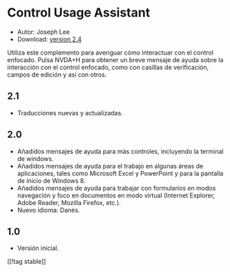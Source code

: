 # Control Usage Assistant #

* Autor: Joseph Lee
* Download: [version 2.4][1]

Utiliza este complemento para averiguar cómo interactuar con el control
enfocado.  Pulsa NVDA+H para obtener un breve mensaje de ayuda sobre la
interacción con el control enfocado, como con casillas de verificación,
campos de edición y así con otros.

## 2.1 ##

* Traducciones nuevas y actualizadas.


## 2.0 ##

* Añadidos mensajes de ayuda para más controles, incluyendo la terminal de
  windows.
* Añadidos mensajes de ayuda para el trabajo en algunas áreas de
  aplicaciones, tales como Microsoft Excel y PowerPoint y para la pantalla
  de inicio de Windows 8.
* Añadidos mensajes de ayuda para trabajar con formularios en modos
  navegación y foco en documentos en modo virtual (Internet Explorer, Adobe
  Reader, Mozilla Firefox, etc.).
* Nuevo idioma: Danés.


## 1.0 ##

* Versión inicial.

[[!tag stable]]

[1]: http://addons.nvda-project.org/files/get.php?file=cua
